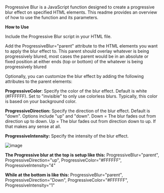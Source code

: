 Progressive Blur is a JavaScript function designed to create a progressive blur effect on specified HTML elements. This readme provides an overview of how to use the function and its parameters.

**How to Use**

Include the Progressive Blur script in your HTML file.

Add the ProgressiveBlur="parent" attribute to the HTML elements you want to apply the blur effect to. This parent should overlay whatever is being progressively blured, most cases the parent would be in an absolute or fixed position at either ends (top or bottom) of the whatever is being progressively blured 

Optionally, you can customize the blur effect by adding the following attributes to the parent elements:

**ProgressiveColor**: Specify the color of the blur effect. Default is white (#FFFFFF). Set to "invisible" to only use colorless blurs. Typically, this color is based on your background color.

**ProgressiveDirection:** Specify the direction of the blur effect. Default is "down". Options include "up" and "down". Down = The blur fades out from direction up to down. Up = The blur fades out from direction down to up. If that makes any sense at all.

**ProgressiveIntensity:** Specify the intensity of the blur effect.

![image](https://github.com/RiyuDio/ProgressiveBlur/assets/132917131/a77f558c-2f99-4163-9d4c-98b71aa34e7f)

**The Progressive blur at the top is setup like this:** ProgressiveBlur="parent", ProgressiveDirection="up", ProgressiveColor="#FFFFFF", ProgressiveIntensity="4"

**While at the bottom is like this:** ProgressiveBlur="parent", ProgressiveDirection="Down", ProgressiveColor="#FFFFFF", ProgressiveIntensity="1"
